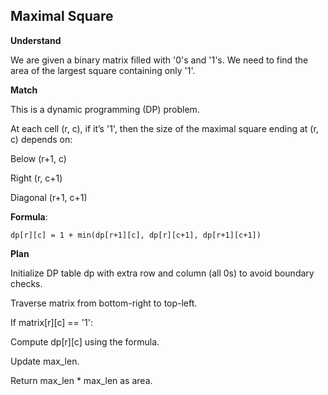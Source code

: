 ## Maximal Square
**Understand**

We are given a binary matrix filled with '0's and '1's. We need to find the area of the largest square containing only '1'.

**Match**

This is a dynamic programming (DP) problem.

At each cell (r, c), if it’s '1', then the size of the maximal square ending at (r, c) depends on:

Below (r+1, c)

Right (r, c+1)

Diagonal (r+1, c+1)

**Formula**:
```
dp[r][c] = 1 + min(dp[r+1][c], dp[r][c+1], dp[r+1][c+1])
```

**Plan**

Initialize DP table dp with extra row and column (all 0s) to avoid boundary checks.

Traverse matrix from bottom-right to top-left.

If matrix[r][c] == '1':

Compute dp[r][c] using the formula.

Update max_len.

Return max_len * max_len as area.